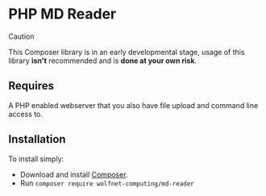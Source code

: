 # PHP MD Reader  
  
> [!CAUTION]
> This Composer library is in an early developmental stage, usage of this library **isn't** recommended and is **done at your own risk**.
  
## Requires
A PHP enabled webserver that you also have file upload and command line access to.
   
## Installation  
To install simply:  
 - Download and install [Composer](https://getcomposer.org/download/).
 - Run `composer require wolfnet-computing/md-reader`
